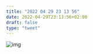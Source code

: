 ```yaml
---
title: "2022 04 29 23 13 56"
date: 2022-04-29T23:13:56+02:00
draft: false
type: "tweet"
---
```


![img](/img/IMG_2013.JPG)
